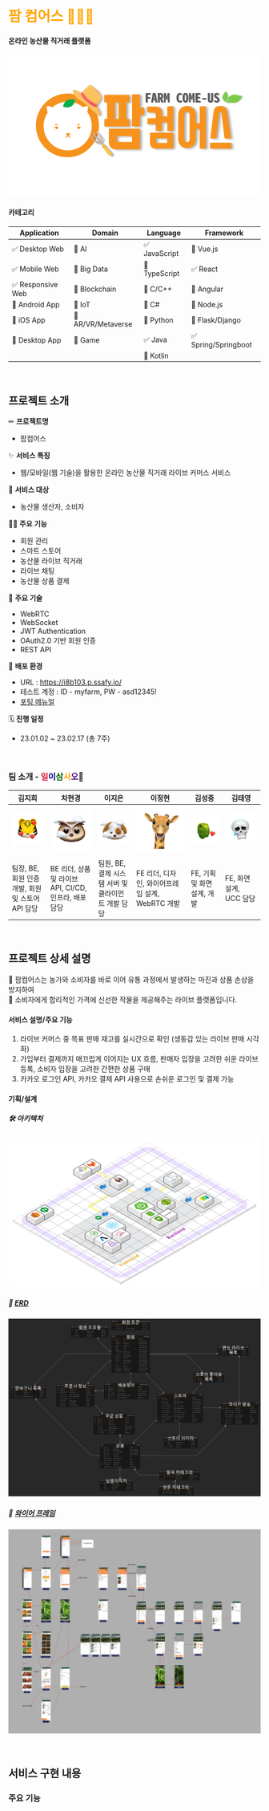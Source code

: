 # <span style="color:orange">팜 컴어스 👩‍🌾🥕 </span>

#### 온라인 농산물 직거래 플랫폼

![로고](./img/로고.png)

<!-- 필수 항목 -->

#### 카테고리

| Application                       | Domain                                | Language                      | Framework                            |
| --------------------------------- | ------------------------------------- | ----------------------------- | ------------------------------------ |
| :white_check_mark: Desktop Web    | :black_square_button: AI              | :white_check_mark: JavaScript | :black_square_button: Vue.js         |
| :white_check_mark: Mobile Web     | :black_square_button: Big Data        | :black_square_button: TypeScript | :white_check_mark: React          |
| :white_check_mark: Responsive Web | :black_square_button: Blockchain      | :black_square_button: C/C++   | :black_square_button: Angular        |
| :black_square_button: Android App | :black_square_button: IoT             | :black_square_button: C#      | :black_square_button: Node.js        |
| :black_square_button: iOS App     | :black_square_button: AR/VR/Metaverse | :black_square_button: Python  | :black_square_button: Flask/Django   |
| :black_square_button: Desktop App | :black_square_button: Game            | :white_check_mark: Java       | :white_check_mark: Spring/Springboot |
|                                   |                                       | :black_square_button: Kotlin  |                                      |

<br>
<!-- 필수 항목 -->

## 프로젝트 소개

✏ <b>프로젝트명</b><br>
- 팜컴어스

✨ <b>서비스 특징</b><br>
- 웹/모바일(웹 기술)을 활용한 온라인 농산물 직거래 라이브 커머스 서비스

👤 <b>서비스 대상</b><br>
- 농산물 생산자, 소비자

☝🏻 <b>주요 기능</b>
- 회원 관리
- 스마트 스토어
- 농산물 라이브 직거래
- 라이브 채팅
- 농산물 상품 결제

👑 <b>주요 기술</b>
- WebRTC
- WebSocket
- JWT Authentication
- OAuth2.0 기반 회원 인증
- REST API

🎠 <b>배포 환경</b>
- URL : https://i8b103.p.ssafy.io/
- 테스트 계정 : ID - myfarm, PW - asd12345!
- [포팅 메뉴얼](./exec/PortingManual.md)

🗓 <b>진행 일정</b><br>
- 23.01.02 ~ 23.02.17 (총 7주)

<br>
<!-- 자유 양식 -->

### 팀 소개 - <span style="color:crimson">일</span><span style="color:darkblue">이</span><span style="color:darkgreen">삼</span><span style="color:orange">사</span><span style="color:indigo">오</span>🎉

| 김지희 | 차현경 | 이지은 | 이정현 | 김성중 | 김태영 |
|--------|--------|--------|--------|--------|--------|
| ![지희](./img/지희.png) | ![현경](./img/현경.png) | ![지은](./img/지은.png) | ![정현](./img/정현.png) | ![성중](./img/성중.png) | ![태영](./img/태영.png) |
| 팀장, BE, 회원 인증 개발, 회원 및 스토어 API 담당 | BE 리더, 상품 및 라이브 API, CI/CD, 인프라, 배포 담당 | 팀원, BE, 결제 시스템 서버 및 클라이언트 개발 담당 | FE 리더, 디자인, 와이어프레임 설계, WebRTC 개발 | FE, 기획 및 화면 설계, 개발 | FE, 화면 설계, UCC 담당 |

<br>
<!-- 자유 양식 -->

## 프로젝트 상세 설명<br>

🥕 팜컴어스는 농가와 소비자를 바로 이어 유통 과정에서 발생하는 마진과 상품 손상을 방지하여<br>
🥕 소비자에게 합리적인 가격에 신선한 작물을 제공해주는 라이브 플랫폼입니다.

#### <b>서비스 설명/주요 기능</b>

1. 라이브 커머스 중 목표 판매 재고를 실시간으로 확인 (생동감 있는 라이브 판매 시각화)
2. 가입부터 결제까지 매끄럽게 이어지는 UX 흐름, 판매자 입장을 고려한 쉬운 라이브 등록, 소비자 입장을 고려한 간편한 상품 구매
3. 카카오 로그인 API, 카카오 결제 API 사용으로 손쉬운 로그인 및 결제 가능

<!-- // 개발 환경, 기술 스택, 시스템 구성도, ERD, 기능 상세 설명 등 -->

#### 기획/설계
##### 🛠 <b>아키텍처</b>

![아키텍처](./img/아키텍처.png)

##### 💾 <b>[ERD](https://www.erdcloud.com/d/JmuHQc8YEA35RinPv)</b>

![ERD](./img/테이블.png)

##### 🎨 <b>[와이어 프레임](https://www.figma.com/file/7hqnEIqEnz7Ie2u7b3MlFz/Untitled?t=wZac7adufZbT6cHS-0)</b>

![화면 흐름도](./img/flow.png)

<br>
<!-- 서비스 시연 -->

## 서비스 구현 내용
### 주요 기능
